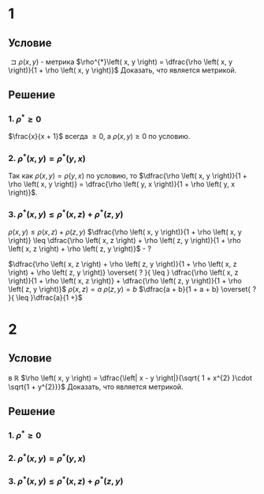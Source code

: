 # 1
## Условие
$\sqsupset \rho \left( x, y \right)$ - метрика
$\rho^{*}\left( x, y \right) = \dfrac{\rho \left( x, y \right)}{1 + \rho \left( x, y \right)}$
Доказать, что является метрикой.
## Решение
### 1. $\rho^{*} \geq 0$
$\frac{x}{x + 1}$ всегда $\geq 0$, а $\rho \left( x, y \right) \geq 0$ по условию.
### 2. $\rho^{*} \left( x, y \right) = \rho^{*} \left( y, x \right)$
Так как $\rho \left( x, y \right) = \rho \left( y, x \right)$ по условию, то $\dfrac{\rho \left( x, y \right)}{1 + \rho \left( x, y \right)} = \dfrac{\rho \left( y, x \right)}{1 + \rho \left( y, x \right)}$.
### 3. $\rho^{*} \left( x, y \right) \leq \rho^{*} \left( x, z \right) + \rho^{*} \left( z, y \right)$
$\rho \left( x, y \right) \leq \rho \left( x, z \right) + \rho \left( z, y \right)$
$\dfrac{\rho \left( x, y \right)}{1 + \rho \left( x, y \right)} \leq \dfrac{\rho \left( x, z \right) + \rho \left( z, y \right)}{1 + \rho \left( x, z \right) + \rho \left( z, y \right)}$ - ?

$\dfrac{\rho \left( x, z \right) + \rho \left( z, y \right)}{1 + \rho \left( x, z \right) + \rho \left( z, y \right)} \overset{ ? }{ \leq } \dfrac{\rho \left( x, z \right)}{1 + \rho \left( x, z \right)} + \dfrac{\rho \left( z, y \right)}{1 + \rho \left( z, y \right)}$
$\rho \left( x, z \right) = a$
$\rho \left( z, y \right) = b$
$\dfrac{a + b}{1 + a + b} \overset{ ? }{ \leq }\dfrac{a}{1 +}$

# 2
## Условие
в $\mathbb{R}$
$\rho \left( x, y \right) = \dfrac{\left| x - y \right|}{\sqrt{ 1 + x^{2} }\cdot \sqrt{1 + y^{2}}}$
Доказать, что является метрикой.
## Решение
### 1. $\rho^{*} \geq 0$

### 2. $\rho^{*} \left( x, y \right) = \rho^{*} \left( y, x \right)$

### 3. $\rho^{*} \left( x, y \right) \leq \rho^{*} \left( x, z \right) + \rho^{*} \left( z, y \right)$
